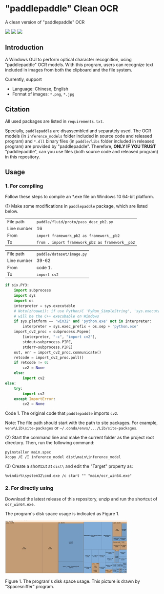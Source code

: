 # "paddlepaddle" Clean OCR

 A clean version of "paddlepaddle" OCR

![](https://shields.io/badge/OS-Windows%2010%2064--bit-lightgray)
![](https://shields.io/badge/dependencies-Python%203.9-blue)
![](https://shields.io/badge/language-Chinese,%20English-pink)

## Introduction

A Windows GUI to perform optical character recognition, using "paddlepaddle" 
OCR models. With this program, users can recognize text included in images 
from both the clipboard and the file system.

Currently, support
- Language: Chinese, English
- Format of images: `*.png`, `*.jpg`

## Citation

All used packages are listed in `requirements.txt`. 

Specially, `paddlepaddle` are disassembled and separately used. The OCR models
(in `inference_models` folder included in source code and released program)
and `*.dll` binary files (in `paddle/libs` folder included in released program)
are provided by "paddlepaddle". Therefore, **ONLY IF YOU TRUST** 
"paddlepaddle", can you use files (both source code and released program)
in this repository.

## Usage

### 1. For compiling

Follow these steps to compile an *.exe file on Windows 10 64-bit platform.

(1) Make some modifications in `paddlepaddle` package, which are listed below.

|             |                                                     |
|-------------|-----------------------------------------------------|
| File path   | `paddle/fluid/proto/pass_desc_pb2.py`               |
| Line number | 16                                                  |
| From        | ```import framework_pb2 as framework__pb2```        |
| To          | ```from . import framework_pb2 as framework__pb2``` |

|             |                           |
|-------------|---------------------------|
| File path   | `paddle/dataset/image.py` |
| Line number | 39-62                     |
| From        | code 1.                   |
| To          | `import cv2`              |

```python
if six.PY3:
    import subprocess
    import sys
    import os
    interpreter = sys.executable
    # Note(zhouwei): if use Python/C 'PyRun_SimpleString', 'sys.executable'
    # will be the C++ execubable on Windows
    if sys.platform == 'win32' and 'python.exe' not in interpreter:
        interpreter = sys.exec_prefix + os.sep + 'python.exe'
    import_cv2_proc = subprocess.Popen(
        [interpreter, "-c", "import cv2"],
        stdout=subprocess.PIPE,
        stderr=subprocess.PIPE)
    out, err = import_cv2_proc.communicate()
    retcode = import_cv2_proc.poll()
    if retcode != 0:
        cv2 = None
    else:
        import cv2
else:
    try:
        import cv2
    except ImportError:
        cv2 = None
```
Code 1. The original code that `paddlepaddle` imports `cv2`.

Note: The file path should start with the path to site packages. For example, 
`venv\Lib\site-packages` or `~/.conda/envs/.../Lib/site-packages`.

(2) Start the command line and make the current folder as the project root 
directory. Then, run the following command:

```
pyinstaller main.spec 
Xcopy /E /I inference_model dist\main\inference_model
```

(3) Create a shortcut at `dist\` and edit the "Target" property as:

```
%windir%\system32\cmd.exe /c start "" "main/ocr_win64.exe"
```

### 2. For directly using

Download the latest release of this repository, unzip and run the shortcut of
`ocr_win64.exe`.

The program's disk space usage is indicated as Figure 1.

<img src="doc/space_usage.png" width="400px" alt="disk space usage">

Figure 1. The program's disk space usage. This picture is drawn by 
"Spacesniffer" program.
